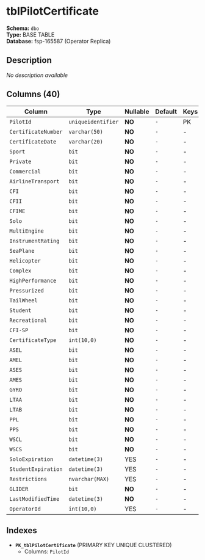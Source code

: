 # tblPilotCertificate

**Schema:** `dbo`  
**Type:** BASE TABLE  
**Database:** fsp-165587 (Operator Replica)

## Description

*No description available*

## Columns (40)

| Column | Type | Nullable | Default | Keys | Description |
|--------|------|----------|---------|------|-------------|
| `PilotId` | `uniqueidentifier` | **NO** | `-` | PK | - |
| `CertificateNumber` | `varchar(50)` | **NO** | `-` | - | - |
| `CertificateDate` | `varchar(20)` | **NO** | `-` | - | - |
| `Sport` | `bit` | **NO** | `-` | - | - |
| `Private` | `bit` | **NO** | `-` | - | - |
| `Commercial` | `bit` | **NO** | `-` | - | - |
| `AirlineTransport` | `bit` | **NO** | `-` | - | - |
| `CFI` | `bit` | **NO** | `-` | - | - |
| `CFII` | `bit` | **NO** | `-` | - | - |
| `CFIME` | `bit` | **NO** | `-` | - | - |
| `Solo` | `bit` | **NO** | `-` | - | - |
| `MultiEngine` | `bit` | **NO** | `-` | - | - |
| `InstrumentRating` | `bit` | **NO** | `-` | - | - |
| `SeaPlane` | `bit` | **NO** | `-` | - | - |
| `Helicopter` | `bit` | **NO** | `-` | - | - |
| `Complex` | `bit` | **NO** | `-` | - | - |
| `HighPerformance` | `bit` | **NO** | `-` | - | - |
| `Pressurized` | `bit` | **NO** | `-` | - | - |
| `TailWheel` | `bit` | **NO** | `-` | - | - |
| `Student` | `bit` | **NO** | `-` | - | - |
| `Recreational` | `bit` | **NO** | `-` | - | - |
| `CFI-SP` | `bit` | **NO** | `-` | - | - |
| `CertificateType` | `int(10,0)` | **NO** | `-` | - | - |
| `ASEL` | `bit` | **NO** | `-` | - | - |
| `AMEL` | `bit` | **NO** | `-` | - | - |
| `ASES` | `bit` | **NO** | `-` | - | - |
| `AMES` | `bit` | **NO** | `-` | - | - |
| `GYRO` | `bit` | **NO** | `-` | - | - |
| `LTAA` | `bit` | **NO** | `-` | - | - |
| `LTAB` | `bit` | **NO** | `-` | - | - |
| `PPL` | `bit` | **NO** | `-` | - | - |
| `PPS` | `bit` | **NO** | `-` | - | - |
| `WSCL` | `bit` | **NO** | `-` | - | - |
| `WSCS` | `bit` | **NO** | `-` | - | - |
| `SoloExpiration` | `datetime(3)` | YES | `-` | - | - |
| `StudentExpiration` | `datetime(3)` | YES | `-` | - | - |
| `Restrictions` | `nvarchar(MAX)` | YES | `-` | - | - |
| `GLIDER` | `bit` | **NO** | `-` | - | - |
| `LastModifiedTime` | `datetime(3)` | **NO** | `-` | - | - |
| `OperatorId` | `int(10,0)` | YES | `-` | - | - |

## Indexes

- **`PK_tblPilotCertificate`** (PRIMARY KEY UNIQUE CLUSTERED)
  - Columns: `PilotId`
